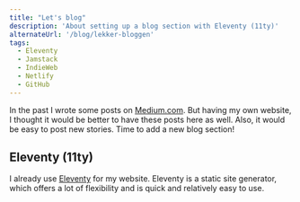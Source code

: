 ```yaml
---
title: "Let's blog"
description: 'About setting up a blog section with Eleventy (11ty)'
alternateUrl: '/blog/lekker-bloggen'
tags:
  - Eleventy
  - Jamstack
  - IndieWeb
  - Netlify
  - GitHub
---
```


In the past I wrote some posts on [Medium.com](https://medium.com/@robinbakker). But having my own website, I thought it would be better to have these posts here as well. Also, it would be easy to post new stories. Time to add a new blog section!

## Eleventy (11ty)

I already use [Eleventy](https://www.11ty.dev/) for my website. Eleventy is a static site generator, which offers a lot of flexibility and is quick and relatively easy to use.
